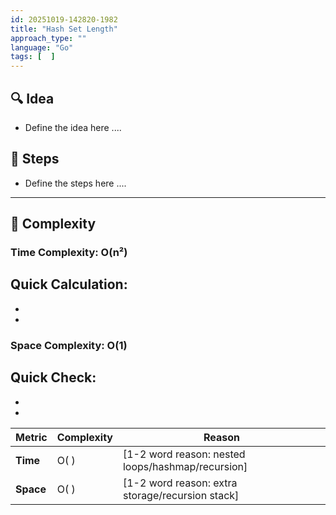 ```yaml
---
id: 20251019-142820-1982
title: "Hash Set Length"
approach_type: ""
language: "Go"
tags: [  ]
---
```


## 🔍 Idea
* Define the idea here ....

## 🧩 Steps
* Define the steps here ....

---

## 🧮 Complexity

### Time Complexity: O(n²)
**Quick Calculation:**
-
-
-

### Space Complexity: O(1)
**Quick Check:**
-
-
-

| Metric  |  Complexity | Reason |
|---------|-------------|--------|
| **Time**  | O( ) | [1-2 word reason: nested loops/hashmap/recursion] |
| **Space** | O( ) | [1-2 word reason: extra storage/recursion stack] |
